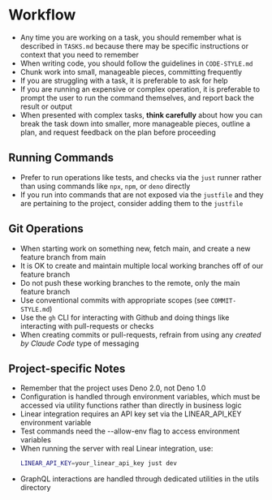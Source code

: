 # Workflow

- Any time you are working on a task, you should remember what is described in
  `TASKS.md` because there may be specific instructions or context that you need
  to remember
- When writing code, you should follow the guidelines in `CODE-STYLE.md`
- Chunk work into small, manageable pieces, committing frequently
- If you are struggling with a task, it is preferable to ask for help
- If you are running an expensive or complex operation, it is preferable to
  prompt the user to run the command themselves, and report back the result or
  output
- When presented with complex tasks, **think carefully** about how you can break
  the task down into smaller, more manageable pieces, outline a plan, and
  request feedback on the plan before proceeding

## Running Commands

- Prefer to run operations like tests, and checks via the `just` runner rather
  than using commands like `npx`, `npm`, or `deno` directly
- If you run into commands that are not exposed via the `justfile` and they are
  pertaining to the project, consider adding them to the `justfile`

## Git Operations

- When starting work on something new, fetch main, and create a new feature
  branch from main
- It is OK to create and maintain multiple local working branches off of our
  feature branch
- Do not push these working branches to the remote, only the main feature branch
- Use conventional commits with appropriate scopes (see `COMMIT-STYLE.md`)
- Use the `gh` CLI for interacting with Github and doing things like interacting
  with pull-requests or checks
- When creating commits or pull-requests, refrain from using any _created by
  Claude Code_ type of messaging

## Project-specific Notes

- Remember that the project uses Deno 2.0, not Deno 1.0
- Configuration is handled through environment variables, which must be accessed
  via utility functions rather than directly in business logic
- Linear integration requires an API key set via the LINEAR_API_KEY environment
  variable
- Test commands need the --allow-env flag to access environment variables
- When running the server with real Linear integration, use:
  ```bash
  LINEAR_API_KEY=your_linear_api_key just dev
  ```
- GraphQL interactions are handled through dedicated utilities in the utils
  directory
